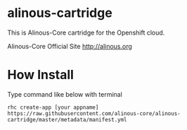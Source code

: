 alinous-cartridge
=================

This is Alinous-Core cartridge for the Openshift cloud.

Alinous-Core Official Site
http://alinous.org

How Install
==========

Type command like below with terminal

```Puppet
rhc create-app [your appname] https://raw.githubusercontent.com/alinous-core/alinous-cartridge/master/metadata/manifest.yml
```



